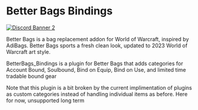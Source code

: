 # Better Bags Bindings
[![Discord Banner 2](https://discordapp.com/api/guilds/1063213796845428876/widget.png?style=banner2)](https://discord.gg/a6DQuK8hV7)

Better Bags is a bag replacement addon for World of Warcraft, inspired by AdiBags. Better Bags sports a fresh clean look, updated to 2023 World of Warcraft art style.

BetterBags_Bindings is a plugin for Better Bags that adds categories for Account Bound, Soulbound, Bind on Equip, Bind on Use, and limited time tradable bound gear

Note that this plugin is a bit broken by the current implimentation of plugins as custom categories instead of handling individual items as before. Here for now, unsupported long term